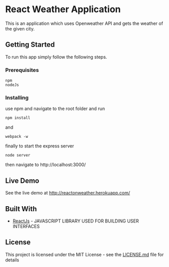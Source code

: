 # React Weather Application

This is an application which uses Openweather API and gets the weather of the given city.

## Getting Started

To run this app simply follow the following steps.

### Prerequisites

```
npm
nodeJs
```
### Installing

use npm and navigate to the root folder and run
```
npm install
```
and
```
webpack -w
```

finally to start the express server
```
node server
```

then navigate to http://localhost:3000/

## Live Demo

See the live demo at http://reactonweather.herokuapp.com/

## Built With

* [ReactJs](https://facebook.github.io/react/) - JAVASCRIPT LIBRARY USED FOR BUILDING USER INTERFACES

## License

This project is licensed under the MIT License - see the [LICENSE.md](LICENSE.md) file for details


